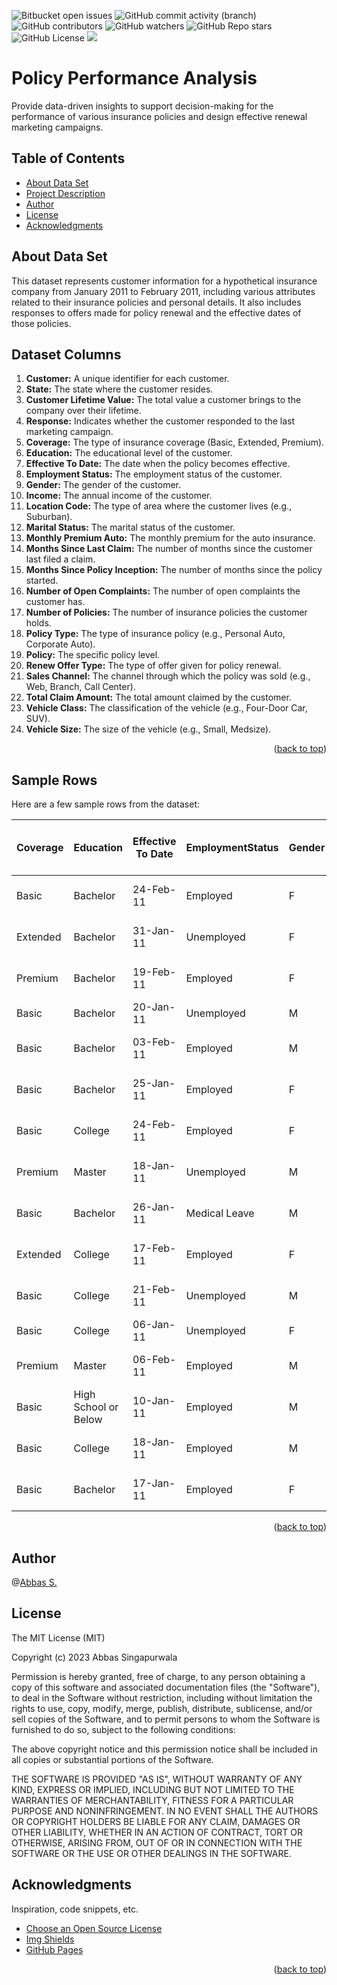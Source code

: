 <a name="readme-top"></a>
![Bitbucket open issues](https://img.shields.io/bitbucket/issues/clkride/Amazon_Sales_Analytics?style=flat-square)
![GitHub commit activity (branch)](https://img.shields.io/github/commit-activity/m/clkride/Amazon_Sales_Analytics?style=flat-square)
![GitHub contributors](https://img.shields.io/github/contributors/clkride/Amazon_Sales_Analytics?style=flat-square)
![GitHub watchers](https://img.shields.io/github/watchers/clkride/Amazon_Sales_Analytics?style=flat-square)
![GitHub Repo stars](https://img.shields.io/github/stars/clkride/Amazon_Sales_Analytics?style=flat-square)
![GitHub License](https://img.shields.io/github/license/clkride/Amazon_Sales_Analytics?style=flat-square)
<a href="https://linkedin.com/in/abbas-singapurwala">
<img src="https://img.shields.io/badge/LinkedIn-blue?style=flat&logo=linkedin&labelColor=blue">
</a>

# Policy Performance Analysis
Provide data-driven insights to support decision-making for the performance of various insurance policies and design effective renewal marketing campaigns.

## Table of Contents
- [About Data Set](#about-data-set)
- [Project Description](#project-description)
- [Author](#author)
- [License](#license)
- [Acknowledgments](#acknowledgments)

## About Data Set
This dataset represents customer information for a hypothetical insurance company from January 2011 to February 2011, including various attributes related to their insurance policies and personal details. It also includes responses to offers made for policy renewal and the effective dates of those policies.

## Dataset Columns
1. **Customer:** A unique identifier for each customer.
2. **State:** The state where the customer resides.
3. **Customer Lifetime Value:** The total value a customer brings to the company over their lifetime.
4. **Response:** Indicates whether the customer responded to the last marketing campaign.
5. **Coverage:** The type of insurance coverage (Basic, Extended, Premium).
6. **Education:** The educational level of the customer.
7. **Effective To Date:** The date when the policy becomes effective.
8. **Employment Status:** The employment status of the customer.
9. **Gender:** The gender of the customer.
10. **Income:** The annual income of the customer.
11. **Location Code:** The type of area where the customer lives (e.g., Suburban).
12. **Marital Status:** The marital status of the customer.
13. **Monthly Premium Auto:** The monthly premium for the auto insurance.
14. **Months Since Last Claim:** The number of months since the customer last filed a claim.
15. **Months Since Policy Inception:** The number of months since the policy started.
16. **Number of Open Complaints:** The number of open complaints the customer has.
17. **Number of Policies:** The number of insurance policies the customer holds.
18. **Policy Type:** The type of insurance policy (e.g., Personal Auto, Corporate Auto).
19. **Policy:** The specific policy level.
20. **Renew Offer Type:** The type of offer given for policy renewal.
21. **Sales Channel:** The channel through which the policy was sold (e.g., Web, Branch, Call Center).
22. **Total Claim Amount:** The total amount claimed by the customer.
23. **Vehicle Class:** The classification of the vehicle (e.g., Four-Door Car, SUV).
24. **Vehicle Size:** The size of the vehicle (e.g., Small, Medsize).

<p align="right">(<a href="#readme-top">back to top</a>)</p>

## Sample Rows
Here are a few sample rows from the dataset:

| Coverage | Education         | Effective To Date | EmploymentStatus | Gender | Income | Location Code | Marital Status | Monthly Premium Auto | Months Since Last Claim | Months Since Policy Inception | Number of Open Complaints | Number of Policies | Policy Type   | Policy      | Renew Offer Type | Sales Channel | Total Claim Amount | Vehicle Class  | Vehicle Size |
|----------|-------------------|-------------------|------------------|--------|--------|---------------|----------------|----------------------|-------------------------|------------------------------|---------------------------|--------------------|---------------|-------------|------------------|---------------|--------------------|----------------|--------------|
| Basic    | Bachelor          | 24-Feb-11         | Employed         | F      | 56274  | Suburban      | Married        | 69                   | 32                      | 5                            | 0                         | 1                  | Corporate Auto | Corporate L3 | Offer1           | Agent         | 384.811147         | Two-Door Car   | Medsize      |
| Extended | Bachelor          | 31-Jan-11         | Unemployed       | F      | 0      | Suburban      | Single         | 94                   | 13                      | 42                           | 0                         | 8                  | Personal Auto  | Personal L3  | Offer3           | Agent         | 1131.464935        | Four-Door Car  | Medsize      |
| Premium  | Bachelor          | 19-Feb-11         | Employed         | F      | 48767  | Suburban      | Married        | 108                  | 18                      | 38                           | 0                         | 2                  | Personal Auto  | Personal L3  | Offer1           | Agent         | 566.472247         | Two-Door Car   | Medsize      |
| Basic    | Bachelor          | 20-Jan-11         | Unemployed       | M      | 0      | Suburban      | Married        | 106                  | 18                      | 65                           | 0                         | 7                  | Corporate Auto | Corporate L2 | Offer1           | Call Center   | 529.881344         | SUV            | Medsize      |
| Basic    | Bachelor          | 03-Feb-11         | Employed         | M      | 43836  | Rural         | Single         | 73                   | 12                      | 44                           | 0                         | 1                  | Personal Auto  | Personal L1  | Offer1           | Agent         | 138.130879         | Four-Door Car  | Medsize      |
| Basic    | Bachelor          | 25-Jan-11         | Employed         | F      | 62902  | Rural         | Married        | 69                   | 14                      | 94                           | 0                         | 2                  | Personal Auto  | Personal L3  | Offer2           | Web           | 159.383042         | Two-Door Car   | Medsize      |
| Basic    | College           | 24-Feb-11         | Employed         | F      | 55350  | Suburban      | Married        | 67                   | 0                       | 13                           | 0                         | 9                  | Corporate Auto | Corporate L3 | Offer1           | Agent         | 321.6              | Four-Door Car  | Medsize      |
| Premium  | Master            | 18-Jan-11         | Unemployed       | M      | 0      | Urban         | Single         | 101                  | 0                       | 68                           | 0                         | 4                  | Corporate Auto | Corporate L3 | Offer1           | Agent         | 363.02968          | Four-Door Car  | Medsize      |
| Basic    | Bachelor          | 26-Jan-11         | Medical Leave    | M      | 14072  | Suburban      | Divorced       | 71                   | 13                      | 3                            | 0                         | 2                  | Corporate Auto | Corporate L3 | Offer1           | Agent         | 511.2              | Four-Door Car  | Medsize      |
| Extended | College           | 17-Feb-11         | Employed         | F      | 28812  | Urban         | Married        | 93                   | 17                      | 7                            | 0                         | 8                  | Special Auto   | Special L2   | Offer2           | Branch        | 425.527834         | Four-Door Car  | Medsize      |
| Basic    | College           | 21-Feb-11         | Unemployed       | M      | 0      | Suburban      | Single         | 67                   | 23                      | 5                            | 0                         | 3                  | Personal Auto  | Personal L3  | Offer1           | Agent         | 482.4              | Four-Door Car  | Small        |
| Basic    | College           | 06-Jan-11         | Unemployed       | F      | 0      | Suburban      | Married        | 110                  | 27                      | 87                           | 0                         | 3                  | Personal Auto  | Personal L3  | Offer2           | Agent         | 528                | SUV            | Medsize      |
| Premium  | Master            | 06-Feb-11         | Employed         | M      | 77026  | Urban         | Married        | 110                  | 9                       | 82                           | 2                         | 3                  | Corporate Auto | Corporate L1 | Offer2           | Agent         | 472.029737         | Four-Door Car  | Medsize      |
| Basic    | High School or Below | 10-Jan-11      | Employed         | M      | 99845  | Suburban      | Married        | 110                  | 23                      | 25                           | 1                         | 8                  | Corporate Auto | Corporate L3 | Offer2           | Branch        | 528                | SUV            | Medsize      |
| Basic    | College           | 18-Jan-11         | Employed         | M      | 83689  | Urban         | Single         | 70                   | 21                      | 10                           | 2                         | 8                  | Corporate Auto | Corporate L3 | Offer4           | Call Center   | 307.139132         | Four-Door Car  | Medsize      |
| Basic    | Bachelor          | 17-Jan-11         | Employed         | F      | 24599  | Rural         | Married        | 64                   | 12                      | 50                           | 1                         | 2                  | Corporate Auto | Corporate L2 | Offer2           | Branch        | 42.920271          | Four-Door Car  | Medsize      |

<p align="right">(<a href="#readme-top">back to top</a>)</p>

## Author
 @[Abbas S.](https://github.com/clkride)

## License
The MIT License (MIT)

Copyright (c) 2023 Abbas Singapurwala

Permission is hereby granted, free of charge, to any person obtaining
a copy of this software and associated documentation files (the
"Software"), to deal in the Software without restriction, including
without limitation the rights to use, copy, modify, merge, publish,
distribute, sublicense, and/or sell copies of the Software, and to
permit persons to whom the Software is furnished to do so, subject to
the following conditions:

The above copyright notice and this permission notice shall be
included in all copies or substantial portions of the Software.

THE SOFTWARE IS PROVIDED "AS IS", WITHOUT WARRANTY OF ANY KIND,
EXPRESS OR IMPLIED, INCLUDING BUT NOT LIMITED TO THE WARRANTIES OF
MERCHANTABILITY, FITNESS FOR A PARTICULAR PURPOSE AND
NONINFRINGEMENT. IN NO EVENT SHALL THE AUTHORS OR COPYRIGHT HOLDERS BE
LIABLE FOR ANY CLAIM, DAMAGES OR OTHER LIABILITY, WHETHER IN AN ACTION
OF CONTRACT, TORT OR OTHERWISE, ARISING FROM, OUT OF OR IN CONNECTION
WITH THE SOFTWARE OR THE USE OR OTHER DEALINGS IN THE SOFTWARE.

## Acknowledgments
Inspiration, code snippets, etc.
* [Choose an Open Source License](https://choosealicense.com)
* [Img Shields](https://shields.io)
* [GitHub Pages](https://pages.github.com)
<p align="right">(<a href="#readme-top">back to top</a>)</p>
